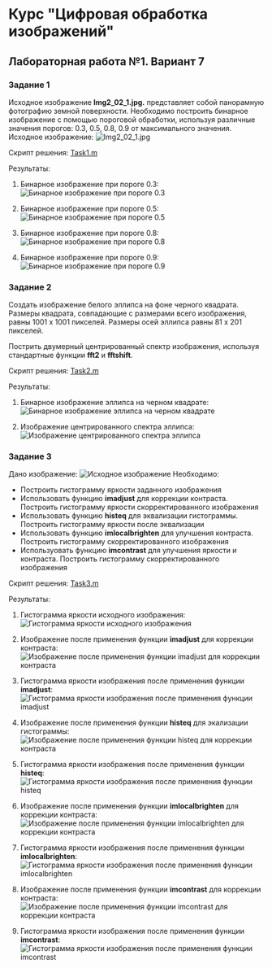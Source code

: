 # Курс "Цифровая обработка изображений"

## Лабораторная работа №1. Вариант 7

### Задание 1
Исходное изображение **Img2_02_1.jpg.** представляет собой панорамную фотографию земной поверхности. Необходимо построить бинарное изображение с помощью пороговой обработки, используя различные значения порогов: 0.3, 0.5, 0.8, 0.9 от максимального значения. Исходное изображение: 
![Img2_02_1.jpg](resources/Img2_02_1.jpg) 

Скрипт решения: [Task1.m](Task1.m)

Результаты:
1. Бинарное изображение при пороге 0.3:
![Бинарное изображение при пороге 0.3](results/l2_o2_t1_1.png)

2. Бинарное изображение при пороге 0.5:
![Бинарное изображение при пороге 0.5](results/l2_o2_t1_2.png)

3. Бинарное изображение при пороге 0.8:
![Бинарное изображение при пороге 0.8](results/l2_o2_t1_3.png)

4. Бинарное изображение при пороге 0.9:
![Бинарное изображение при пороге 0.9](results/l2_o2_t1_4.png)

### Задание 2 
Создать изображение белого эллипса на фоне черного квадрата. Размеры квадрата, совпадающие с размерами всего изображения, равны 1001 х 1001 пикселей. Размеры осей эллипса равны 81 х 201 пикселей. 

Пострить двумерный центрированный спектр изображения, используя стандартные функции **fft2** и **fftshift**.

Скрипт решения: [Task2.m](Task2.m)

Результаты:
1. Бинарное изображение эллипса на черном квадрате:
![Бинарное изображение эллипса на черном квадрате](results/l2_o2_t2_1.png)

2. Изображение центрированного спектра эллипса:
![Изображение центрированного спектра эллипса](results/l2_o2_t2_2.png)


### Задание 3
Дано изображение: 
![Исходное изображение](results/l2_o2_t3_origin_pic.png) 
Необходимо:
- Построить гистограмму яркости заданного изображения
- Использовать функцию **imadjust** для коррекции контраста. Построить гистограмму яркости скорректированного изображения
- Использовать функцию **histeq** для эквализации гистограммы. Построить гистограмму яркости после эквализации 
- Использовать функцию **imlocalbrighten** для улучшения контраста. Построить гистограмму скорректированного изображения
- Используовать функцию **imcontrast** для улучшения яркости и контраста. Построить гистограмму скорректированного изображения

Скрипт решения: [Task3.m](Task1.m)

Результаты:
1. Гистограмма яркости исходного изображения:
![Гистограмма яркости исходного изображения](results/l2_o2_t3_origin_hist.png)

2. Изображение после применения функции **imadjust** для коррекции контраста:
![Изображение после применения функции imadjust для коррекции контраста](results/l2_o2_t3_imadjust_pic.png)

3. Гистограмма яркости изображения после применения функции **imadjust**:
![Гистограмма яркости изображения после применения функции imadjust](results/l2_o2_t3_imadjust_hist.png)

4. Изображение после применения функции **histeq** для экализации гистограммы:
![Изображение после применения функции histeq для коррекции контраста](results/l2_o2_t3_histeq_pic.png)

5. Гистограмма яркости изображения после применения функции **histeq**:
![Гистограмма яркости изображения после применения функции histeq](results/l2_o2_t3_histeq_hist.png)

6. Изображение после применения функции **imlocalbrighten** для коррекции контраста:
![Изображение после применения функции imlocalbrighten для коррекции контраста](results/l2_o2_t3_imlocalbrighten_pic.png)

7. Гистограмма яркости изображения после применения функции **imlocalbrighten**:
![Гистограмма яркости изображения после применения функции imlocalbrighten](results/l2_o2_t3_imlocalbrighten_hist.png)

8. Изображение после применения функции **imcontrast** для коррекции контраста:
![Изображение после применения функции imcontrast для коррекции контраста](results/l2_o2_t3_imcontrast_pic.png)

9. Гистограмма яркости изображения после применения функции **imcontrast**:
![Гистограмма яркости изображения после применения функции imcontrast](results/l2_o2_t3_imcontrast_hist.png)

